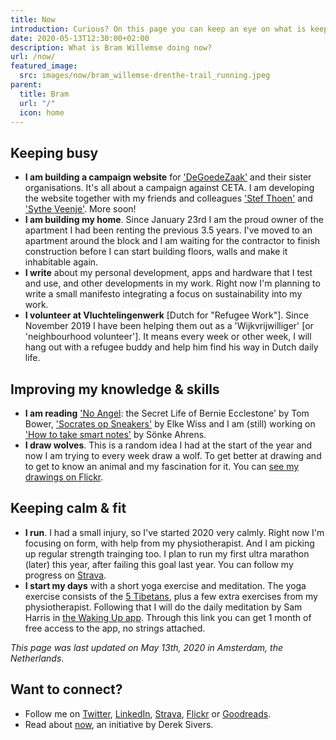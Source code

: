```yaml
---
title: Now
introduction: Curious? On this page you can keep an eye on what is keeping me busy right now.
date: 2020-05-13T12:30:00+02:00
description: What is Bram Willemse doing now?
url: /now/
featured_image:
  src: images/now/bram_willemse-drenthe-trail_running.jpeg
parent:
  title: Bram
  url: "/"
  icon: home
---
```


## Keeping busy
- **I am building a campaign website** for ['DeGoedeZaak'](https://degoedezaak.org "Check out DeGoedeZaak's website for more information about the ngo") and their sister organisations. It's all about a campaign against CETA. I am developing the website together with my friends and colleagues ['Stef Thoen'](https://stef.co) and ['Sythe Veenje'](https://sythe.nl). More soon!
- **I am building my home**. Since January 23rd I am the proud  owner of the apartment I had been renting the previous 3.5 years. I've moved to an apartment around the block and I am waiting for the contractor to finish construction before I can start building floors, walls and make it inhabitable again.
- **I write** about my personal development, apps and hardware that I test and use, and other developments in my work. Right now I'm planning to write a small manifesto integrating a focus on sustainability into my work.
- **I volunteer at Vluchtelingenwerk** [Dutch for "Refugee Work"]. Since November 2019 I have been helping them out as a 'Wijkvrijwilliger' [or 'neighbourhood volunteer']. It means every week or other week, I will hang out with a refugee buddy and help him find his way in Dutch daily life.

## Improving my knowledge & skills
- **I am reading** ['No Angel](https://www.goodreads.com/book/show/10164959-no-angel "Check out the book 'No Angel' on GoodReads"): the Secret Life of Bernie Ecclestone' by Tom Bower, ['Socrates op Sneakers'](https://www.goodreads.com/book/show/49105212-socrates-op-sneakers "Check out the book 'Socrates op Sneakers' on GoodReads") by Elke Wiss and I am (still) working on <a href="https://www.goodreads.com/book/show/34507927-how-to-take-smart-notes" title="Check out the book 'How to take smart notes' on GoodReads">'How to take smart notes'</a> by Sönke Ahrens.
- **I draw wolves**. This is a random idea I had at the start of the year and now I am trying to every week draw a wolf. To get better at drawing and to get to know an animal and my fascination for it. You can [see my drawings on Flickr](https://www.flickr.com/photos/bramwillemse/albums/72157713134882542).

## Keeping calm & fit
- **I run**. I had a small injury, so I've started 2020 very calmly. Right now I'm focusing on form, with help from my physiotherapist. And I am picking up regular strength trainging too. I plan to run my first ultra marathon (later) this year, after failing this goal last year. You can follow my progress on [Strava](https://strava.com/athletes/bramwillemse "Follow my training progress on Strava").
- **I start my days** with a short yoga exercise and meditation. The yoga exercise consists of the [5 Tibetans](https://en.wikipedia.org/wiki/Five_Tibetan_Rites "Read more about the Five Tibetan Rites on Wikipedia"), plus a few extra exercises from my physiotherapist. Following that I will do the daily meditation by Sam Harris in [the Waking Up app](https://share.wakingup.com/2abce0e26219 "Check out the Waking Up app"). Through this link you can get 1 month of free access to the app, no strings attached.

*This page was last updated on <time datetime="2020-05-13 12:30">May 13th, 2020</time> in Amsterdam, the Netherlands*.

## Want to connect?

- Follow me on [Twitter](https://twitter.com/bramwillemse "Follow or contact me on Twitter"), [LinkedIn](https://linkedin.com/in/bramwillemse "Check out my profile and CV on LinkedIn"), [Strava](https://strava.com/athletes/bramwillemse "Follow my training progress on Strava"), [Flickr](https://flickr.com/bramwillemse "Explore my photos on Flickr") or [Goodreads](https://www.goodreads.com/bramwillemse "See what I read on my GoodReads profile").
- Read about <a href="https://nownownow.com/about">now</a>, an initiative by Derek Sivers.

